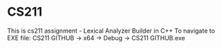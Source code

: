 # CS211
This is cs211 assignment - Lexical Analyzer Builder in C++
To navigate to EXE file:
CS211 GITHUB -> x64 -> Debug -> CS211 GITHUB.exe
